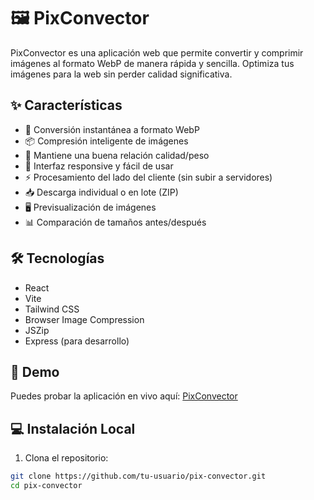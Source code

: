 # 🖼️ PixConvector

PixConvector es una aplicación web que permite convertir y comprimir imágenes al formato WebP de manera rápida y sencilla. Optimiza tus imágenes para la web sin perder calidad significativa.

## ✨ Características

- 🔄 Conversión instantánea a formato WebP
- 📦 Compresión inteligente de imágenes
- 🎯 Mantiene una buena relación calidad/peso
- 📱 Interfaz responsive y fácil de usar
- ⚡ Procesamiento del lado del cliente (sin subir a servidores)
- 📥 Descarga individual o en lote (ZIP)
- 🖥️ Previsualización de imágenes
- 📊 Comparación de tamaños antes/después

## 🛠️ Tecnologías

- React
- Vite
- Tailwind CSS
- Browser Image Compression
- JSZip
- Express (para desarrollo)

## 🚀 Demo

Puedes probar la aplicación en vivo aquí: [PixConvector](https://pix-convector.vercel.app)

## 💻 Instalación Local

1. Clona el repositorio:
```bash
git clone https://github.com/tu-usuario/pix-convector.git
cd pix-convector

